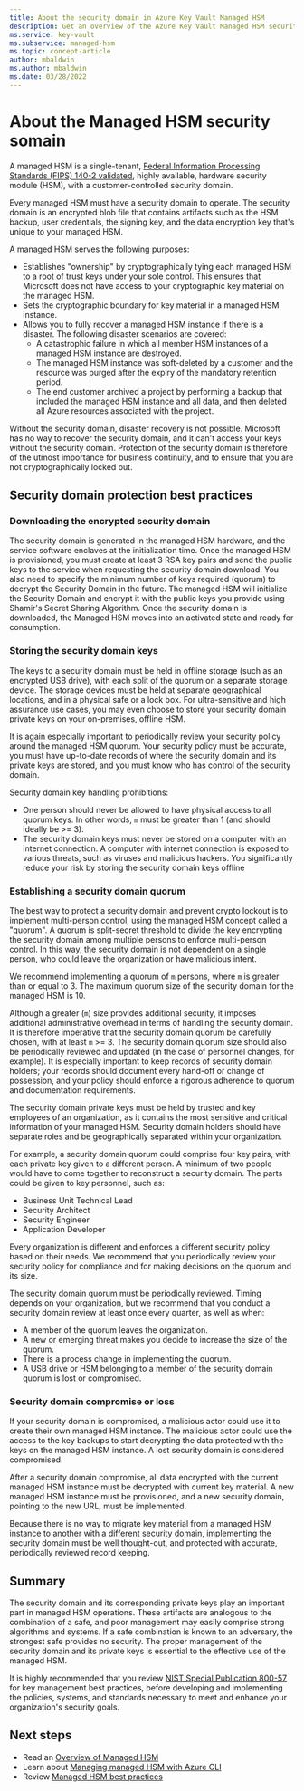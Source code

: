 ```yaml
---
title: About the security domain in Azure Key Vault Managed HSM
description: Get an overview of the Azure Key Vault Managed HSM security domain, a set of artifacts you must have to recover a managed HSM.
ms.service: key-vault
ms.subservice: managed-hsm
ms.topic: concept-article
author: mbaldwin
ms.author: mbaldwin
ms.date: 03/28/2022
---
```


# About the Managed HSM security somain

A managed HSM is a single-tenant, [Federal Information Processing Standards (FIPS) 140-2 validated](https://csrc.nist.gov/publications/detail/fips/140/2/final), highly available, hardware security module (HSM), with a customer-controlled security domain.  

Every managed HSM must have a security domain to operate. The security domain is an encrypted blob file that contains artifacts such as the HSM backup, user credentials, the signing key, and the data encryption key that's unique to your managed HSM. 

A managed HSM serves the following purposes:

- Establishes "ownership" by cryptographically tying each managed HSM to a root of trust keys under your sole control. This ensures that Microsoft does not have access to your cryptographic key material on the managed HSM.
- Sets the cryptographic boundary for key material in a managed HSM instance.
- Allows you to fully recover a managed HSM instance if there is a disaster. The following disaster scenarios are covered:
  - A catastrophic failure in which all member HSM instances of a managed HSM instance are destroyed.
  - The managed HSM instance was soft-deleted by a customer and the resource was purged after the expiry of the mandatory retention period.
  - The end customer archived a project by performing a backup that included the managed HSM instance and all data, and then deleted all Azure resources associated with the project.

Without the security domain, disaster recovery is not possible. Microsoft has no way to recover the security domain, and it can't access your keys without the security domain. Protection of the security domain is therefore of the utmost importance for business continuity, and to ensure that you are not cryptographically locked out.

## Security domain protection best practices

### Downloading the encrypted security domain

The security domain is generated in the managed HSM hardware, and the service software enclaves at the initialization time. Once the managed HSM is provisioned, you must create at least 3 RSA key pairs and send the public keys to the service when requesting the security domain download. You also need to specify the minimum number of keys required (quorum) to decrypt the Security Domain in the future. The managed HSM will initialize the Security Domain and encrypt it with the public keys you provide using Shamir's Secret Sharing Algorithm. Once the security domain is downloaded, the Managed HSM moves into an activated state and ready for consumption.

### Storing the security domain keys

The keys to a security domain must be held in offline storage (such as an encrypted USB drive), with each split of the quorum on a separate storage device. The storage devices must be held at separate geographical locations, and in a physical safe or a lock box. For ultra-sensitive and high assurance use cases, you may even choose to store your security domain private keys on your on-premises, offline HSM. 

It is again especially important to periodically review your security policy around the managed HSM quorum. Your security policy must be accurate, you must have up-to-date records of where the security domain and its private keys are stored, and you must know who has control of the security domain.

Security domain key handling prohibitions:

- One person should never be allowed to have physical access to all quorum keys. In other words, `m` must be greater than 1 (and should ideally be >= 3).
- The security domain keys must never be stored on a computer with an internet connection. A computer with internet connection is exposed to various threats, such as viruses and malicious hackers. You significantly reduce your risk by storing the security domain keys offline

### Establishing a security domain quorum

The best way to protect a security domain and prevent crypto lockout is to implement multi-person control, using the managed HSM concept called a "quorum". A quorum is split-secret threshold to divide the key encrypting the security domain among multiple persons to enforce multi-person control. In this way, the security domain is not dependent on a single person, who could leave the organization or have malicious intent.

We recommend implementing a quorum of `m` persons, where `m` is greater than or equal to 3. The maximum quorum size of the security domain for the managed HSM is 10.

Although a greater (`m`) size provides additional security, it imposes additional administrative overhead in terms of handling the security domain. It is therefore imperative that the security domain quorum be carefully chosen, with at least `m` >= 3. The security domain quorum size should also be periodically reviewed and updated (in the case of personnel changes, for example). It is especially important to keep records of security domain holders; your records should document every hand-off or change of possession, and your policy should enforce a rigorous adherence to quorum and documentation requirements.

The security domain private keys must be held by trusted and key employees of an organization, as it contains the most sensitive and critical information of your managed HSM. Security domain holders should have separate roles and be geographically separated within your organization.

For example, a security domain quorum could comprise four key pairs, with each private key given to a different person. A minimum of two people would have to come together to reconstruct a security domain. The parts could be given to key personnel, such as:

- Business Unit Technical Lead
- Security Architect
- Security Engineer
- Application Developer

Every organization is different and enforces a different security policy based on their needs. We recommend that you periodically review your security policy for compliance and for making decisions on the quorum and its size.

The security domain quorum must be periodically reviewed.  Timing depends on your organization, but we recommend that you conduct a security domain review at least once every quarter, as well as when:

- A member of the quorum leaves the organization.
- A new or emerging threat makes you decide to increase the size of the quorum.
- There is a process change in implementing the quorum.
- A USB drive or HSM belonging to a member of the security domain quorum is lost or compromised.

### Security domain compromise or loss

If your security domain is compromised, a malicious actor could use it to create their own managed HSM instance. The malicious actor could use the access to the key backups to start decrypting the data protected with the keys on the managed HSM instance. A lost security domain is considered compromised.

After a security domain compromise, all data encrypted with the current managed HSM instance must be decrypted with current key material. A new managed HSM instance must be provisioned, and a new security domain, pointing to the new URL, must be implemented.

Because there is no way to migrate key material from a managed HSM instance to another with a different security domain, implementing the security domain must be well thought-out, and protected with accurate, periodically reviewed record keeping.

## Summary

The security domain and its corresponding private keys play an important part in managed HSM operations. These artifacts are analogous to the combination of a safe, and poor management may easily comprise strong algorithms and systems. If a safe combination is known to an adversary, the strongest safe provides no security. The proper management of the security domain and its private keys is essential to the effective use of the managed HSM.

It is highly recommended that you review [NIST Special Publication 800-57](https://csrc.nist.gov/publications/detail/sp/800-57-part-1/rev-5/final) for key management best practices, before developing and implementing the policies, systems, and standards necessary to meet and enhance your organization's security goals.

## Next steps

- Read an [Overview of Managed HSM](overview.md)
- Learn about [Managing managed HSM with Azure CLI](key-management.md)
- Review [Managed HSM best practices](best-practices.md)
